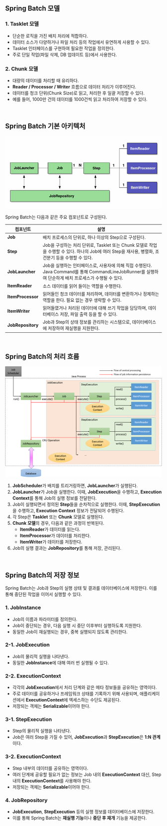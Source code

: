 ## Spring Batch 모델

### 1. Tasklet 모델

- 단순한 로직을 가진 배치 처리에 적합하다.
- 데이터 소스가 다양하거나 파일 처리 등의 작업에서 유연하게 사용할 수 있다.
- Tasklet 인터페이스를 구현하여 필요한 작업을 정의한다.
- 주로 단일 작업(파일 삭제, DB 업데이트 등)에서 사용한다.

### 2. Chunk 모델

- 대량의 데이터를 처리할 때 유리하다.
- **Reader / Processor / Writer** 흐름으로 데이터 처리가 이루어진다.
- 데이터를 청크 단위(Chunk Size)로 읽고, 처리한 후 일괄 저장할 수 있다.
- 예를 들어, 1000만 건의 데이터를 1000건씩 읽고 처리하여 저장할 수 있다.

<br/>

## Spring Batch 기본 아키텍처

![img.png](../image/방재영1.png)

Spring Batch는 다음과 같은 주요 컴포넌트로 구성된다.

| 컴포넌트              | 설명                                                                                                     |
|-------------------|--------------------------------------------------------------------------------------------------------|
| **Job**           | 배치 프로세스의 단위로, 하나 이상의 Step으로 구성된다.                                                                      |
| **Step**          | Job을 구성하는 처리 단위로, Tasklet 또는 Chunk 모델로 작업을 수행할 수 있다. 하나의 Job에 여러 Step을 재사용, 병렬화, 조건분기 등을 수행할 수 있다.     |
| **JobLauncher**   | Job을 실행하는 인터페이스로, 사용자에 의해 직접 수행된다. Java Command를 통해 CommandLineJobRunner를 실행하여 단순하게 배치 프로세스가 수행될 수 있다. |
| **ItemReader**    | 소스 데이터를 읽어 들이는 역할을 수행한다.                                                                               |
| **ItemProcessor** | 읽어들인 청크 데이터를 처리하며, 데이터를 변환하거나 정제하는 역할을 한다. 필요 없는 경우 생략할 수 있다.                                          |
| **ItemWriter**    | 읽어들였거나 처리된 데이터에 대해 쓰기 작업을 담당하며, 데이터베이스 저장, 파일 출력 등을 할 수 있다.                                            |
| **JobRepository** | Job과 Step의 상태 정보를 관리하는 시스템으로, 데이터베이스에 저장하여 재실행을 지원한다.                                                  |

<br/>

## Spring Batch의 처리 흐름

![img.png](../image/방재영2.png)

1. **JobScheduler**가 배치를 트리거링하면, **JobLauncher**가 실행된다.
2. **JobLauncher**가 Job을 실행한다. 이때, **JobExecution**을 수행하고, **Execution Context**를 통해 Job의 실행 정보를 전달한다.
3. Job이 실행되면서 정의된 **Step**들을 순차적으로 실행한다. 이때, **StepExecution**을 수행하고, **Execution Context** 정보가 전달되어 수행된다.
4. 각 Step은 **Tasklet** 또는 **Chunk** 모델로 실행된다.
5. **Chunk 모델**의 경우, 다음과 같은 과정이 반복된다.
    - **ItemReader**가 데이터를 읽는다.
    - **ItemProcessor**가 데이터를 처리한다.
    - **ItemWriter**가 데이터를 저장한다.
6. Job의 실행 결과는 **JobRepository**를 통해 저장, 관리된다.

<br/>

## Spring Batch의 저장 정보

Spring Batch는 Job과 Step의 실행 상태 및 결과를 데이터베이스에 저장한다. 이를 통해 중단된 작업을 이어서 실행할 수 있다.

### 1. JobInstance

- Job의 이름과 파라미터를 정의한다.
- Job이 중단되는 경우, 다음 실행 시 중단 이후부터 실행하도록 지원한다.
- 동일한 Job이 재실행되는 경우, 중복 실행되지 않도록 관리한다.

### 2-1. JobExecution

- Job의 물리적 실행을 나타낸다.
- 동일한 **JobInstance**에 대해 여러 번 실행될 수 있다.

### 2-2. ExecutionContext

- 각각의 **JobExecution**에서 처리 단계와 같은 메타 정보들을 공유하는 영역이다.
- 주로 데이터를 공유하거나 프레임워크 상태를 기록하기 위해 사용되며, 애플리케이션에서 **ExecutionContext**에 엑세스하는 수단도 제공된다.
- 저장되는 객체는 **Serializable**이어야 한다.

### 3-1. StepExecution

- Step의 물리적 실행을 나타낸다.
- Job은 여러 Step을 가질 수 있어, **JobExecution**과 **StepExecution**은 **1:N 관계**이다.

### 3-2. ExecutionContext

- Step 내부의 데이터를 공유하는 영역이다.
- 여러 단계에 공유할 필요가 없는 정보는 Job 내의 **ExecutionContext** 대신, Step 내의 **ExecutionContext**를 사용해야 한다.
- 저장되는 객체는 **Serializable**이어야 한다.

### 4. JobRepository

- **JobExecution**, **StepExecution** 등의 실행 정보를 데이터베이스에 저장한다.
- 이를 통해 Spring Batch는 **재실행 기능**이나 **중단 후 재개** 기능을 제공한다.
